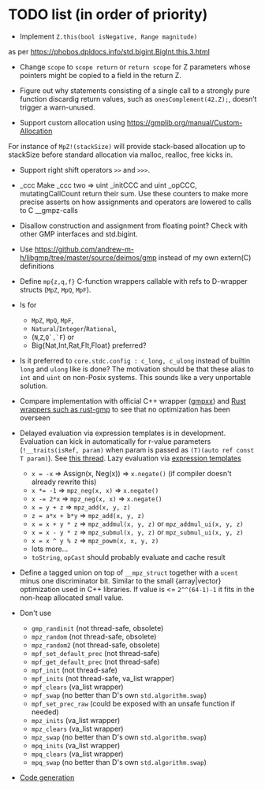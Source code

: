 # TODO list (in order of priority)

- Implement `Z.this(bool isNegative, Range magnitude)`

as per https://phobos.dpldocs.info/std.bigint.BigInt.this.3.html

- Change `scope` to `scope return` or `return scope` for Z parameters whose
  pointers might be copied to a field in the return Z.

- Figure out why statements consisting of a single call to a strongly pure
  function discardig return values, such as `onesComplement(42.Z);`, doesn’t
  trigger a warn-unused.

- Support custom allocation using https://gmplib.org/manual/Custom-Allocation

For instance of `MpZ!(stackSize)` will provide stack-based allocation up to
stackSize before standard allocation via malloc, realloc, free kicks in.

- Support right shift operators `>>` and `>>>`.

- _ccc Make _ccc two => uint _initCCC and uint _opCCC, mutatingCallCount return
  their sum. Use these counters to make more precise asserts on how assignments
  and operators are lowered to calls to C __gmpz-calls

- Disallow construction and assignment from floating point? Check with other GMP
  interfaces and std.bigint.

- Use https://github.com/andrew-m-h/libgmp/tree/master/source/deimos/gmp instead of my own extern(C) definitions

- Define `mp{z,q,f}` C-function wrappers callable with refs to D-wrapper structs
  (`MpZ`, `MpQ`, `MpF`).

- Is for
  - `MpZ`, `MpQ`, `MpF`,
  - `Natural`/`Integer`/`Rational`,
  - (`N`,`Z`,``Q`,`F``) or
  - Big{Nat,Int,Rat,Flt,Float} preferred?

- Is it preferred to `core.stdc.config : c_long, c_ulong` instead of builtin
  `long` and `ulong` like is done? The motivation should be that these alias to
  `int` and `uint` on non-Posix systems. This sounds like a very unportable
  solution.

- Compare implementation with official C++ wrapper
  ([gmpxx](/usr/include/gmpxx.h))
  and [Rust wrappers such as rust-gmp](https://crates.io/crates/rust-gmp)
  to see that no optimization has been overseen

- Delayed evaluation via expression templates is in development. Evaluation can
kick in automatically for r-value parameters (`!__traits(isRef, param)` when
param is passed as `(T)(auto ref const T param)`). See [this
thread](http://forum.dlang.org/post/boorcxnmtatrncrclimp@forum.dlang.org). Lazy
evaluation via [expression
templates](https://en.wikipedia.org/wiki/Expression_templates)

  - `x = -x`        => Assign(x, Neg(x)) => `x.negate()` (if compiler doesn't already rewrite this)
  - `x *= -1`       => `mpz_neg(x, x)` => `x.negate()`
  - `x -= 2*x`      => `mpz_neg(x, x)` => `x.negate()`
  - `x = y + z`     => `mpz_add(x, y, z)`
  - `z = a*x + b*y` => `mpz_add(x, y, z)`
  - `x = x + y * z` => `mpz_addmul(x, y, z)` or `mpz_addmul_ui(x, y, z)`
  - `x = x - y * z` => `mpz_submul(x, y, z)` or `mpz_submul_ui(x, y, z)`
  - `x = x ^ y % z` => `mpz_powm(x, x, y, z)`
  - lots more...
  - `toString`, `opCast` should probably evaluate and cache result

- Define a tagged union on top of `__mpz_struct` together with a `ucent` minus
  one discriminator bit. Similar to the small {array|vector} optimization used
  in C++ libraries. If value is <= `2^^(64-1)-1` it fits in the non-heap
  allocated small value.

- Don't use

  - `gmp_randinit` (not thread-safe, obsolete)
  - `mpz_random` (not thread-safe, obsolete)
  - `mpz_random2` (not thread-safe, obsolete)
  - `mpf_set_default_prec` (not thread-safe)
  - `mpf_get_default_prec` (not thread-safe)
  - `mpf_init` (not thread-safe)
  - `mpf_inits` (not thread-safe, va_list wrapper)
  - `mpf_clears` (va_list wrapper)
  - `mpf_swap` (no better than D's own `std.algorithm.swap`)
  - `mpf_set_prec_raw` (could be exposed with an unsafe function if needed)
  - `mpz_inits` (va_list wrapper)
  - `mpz_clears` (va_list wrapper)
  - `mpz_swap` (no better than D's own `std.algorithm.swap`)
  - `mpq_inits` (va_list wrapper)
  - `mpq_clears` (va_list wrapper)
  - `mpq_swap` (no better than D's own `std.algorithm.swap`)

- [Code generation](http://forum.dlang.org/post/wyduglxwbxmfcgwtczra@forum.dlang.org)
